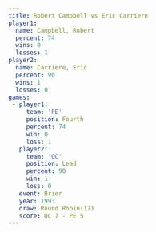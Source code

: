 ```yaml
---
title: Robert Campbell vs Eric Carriere
player1:                
  name: Campbell, Robert
  percent: 74           
  wins: 0               
  losses: 1             
player2:                
  name: Carriere, Eric  
  percent: 90           
  wins: 1               
  losses: 0             
games:
 - player1:          
     team: 'PE'      
     position: Fourth
     percent: 74     
     win: 0          
     loss: 1         
   player2:        
     team: 'QC'    
     position: Lead
     percent: 90   
     win: 1        
     loss: 0       
   event: Brier         
   year: 1993           
   draw: Round Robin(17)
   score: QC 7 - PE 5   
---
```

